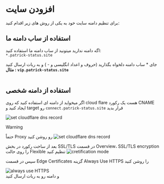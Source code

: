 # افزودن سایت

برای تنظیم دامنه سایت خود به یکی از روش های زیر اقدام کنید:
<br>
## استفاده از ساب دامنه ما

اگه دامنه ندارید میتونید از ساب دامنه ما استفاده کنید:
<br>
`*.patrick-status.site`

جای * ساب دامنه دلخواه بگذارید (حروف و اعداد انگلیسی و - ) و به ربات ارسال کنید
<br>
**مثال : ‌`vip.patrick-status.site`**
<br>
<br>
## استفاده از دامنه شخصی

اگر میخواید از دامنه ای استفاده کنید که روی cloud flare هست یک رکورد CNAME ایجاد کنید و target رو `connect.patrick-status.site` قرار بدید

![set cloudflare dns record](https://raw.githubusercontent.com/Kup1ng/Patrick/main/images/cloudflare-dns-set.png)


> [!WARNING]
> حتماً Proxy رو روشن کنید
> ![set cloudflare dns record](https://raw.githubusercontent.com/Kup1ng/Patrick/main/images/cloudflare-dns-set2.png)

بعد از ساخت رکورد در بخش SSL/TLS در قسمت Overview، SSL/TLS encryption را روی حالت Flexible تنظیم کنید
![cretification mode](https://raw.githubusercontent.com/Kup1ng/Patrick/main/images/certification-mode.png)

سپس در قسمت Edge Certificates گزینه Always Use HTTPS را روشن کنید

![always use HTTPS](https://raw.githubusercontent.com/Kup1ng/Patrick/main/images/https-force.png)
<br>
و دامنه رو به ربات ارسال کنید
